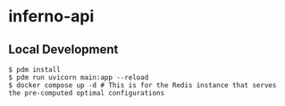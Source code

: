 # inferno-api

## Local Development
```
$ pdm install
$ pdm run uvicorn main:app --reload
$ docker compose up -d # This is for the Redis instance that serves the pre-computed optimal configurations
```
